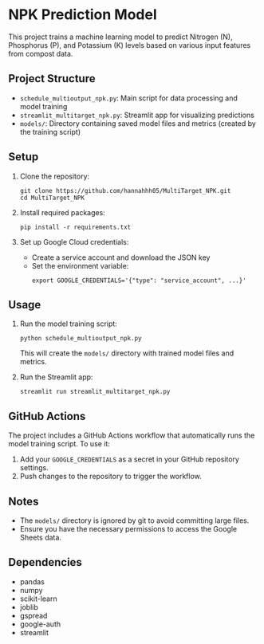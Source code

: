 # NPK Prediction Model

This project trains a machine learning model to predict Nitrogen (N), Phosphorus (P), and Potassium (K) levels based on various input features from compost data.

## Project Structure

- `schedule_multioutput_npk.py`: Main script for data processing and model training
- `streamlit_multitarget_npk.py`: Streamlit app for visualizing predictions
- `models/`: Directory containing saved model files and metrics (created by the training script)

## Setup

1. Clone the repository:
   ```
   git clone https://github.com/hannahhh05/MultiTarget_NPK.git
   cd MultiTarget_NPK
   ```

2. Install required packages:
   ```
   pip install -r requirements.txt
   ```

3. Set up Google Cloud credentials:
   - Create a service account and download the JSON key
   - Set the environment variable:
     ```
     export GOOGLE_CREDENTIALS='{"type": "service_account", ...}'
     ```

## Usage

1. Run the model training script:
   ```
   python schedule_multioutput_npk.py
   ```
   This will create the `models/` directory with trained model files and metrics.

2. Run the Streamlit app:
   ```
   streamlit run streamlit_multitarget_npk.py
   ```

## GitHub Actions

The project includes a GitHub Actions workflow that automatically runs the model training script. To use it:

1. Add your `GOOGLE_CREDENTIALS` as a secret in your GitHub repository settings.
2. Push changes to the repository to trigger the workflow.

## Notes

- The `models/` directory is ignored by git to avoid committing large files.
- Ensure you have the necessary permissions to access the Google Sheets data.

## Dependencies

- pandas
- numpy
- scikit-learn
- joblib
- gspread
- google-auth
- streamlit

